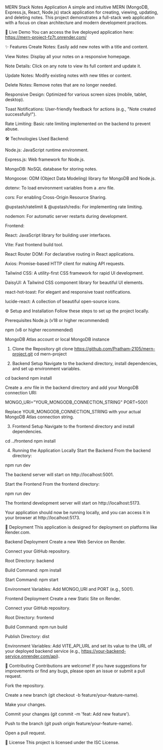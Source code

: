 MERN Stack Notes Application
A simple and intuitive MERN (MongoDB, Express.js, React, Node.js) stack application for creating, viewing, updating, and deleting notes. This project demonstrates a full-stack web application with a focus on clean architecture and modern development practices.

🚀 Live Demo
You can access the live deployed application here:
https://mern-project-fz7t.onrender.com/

✨ Features
Create Notes: Easily add new notes with a title and content.

View Notes: Display all your notes on a responsive homepage.

Note Details: Click on any note to view its full content and update it.

Update Notes: Modify existing notes with new titles or content.

Delete Notes: Remove notes that are no longer needed.

Responsive Design: Optimized for various screen sizes (mobile, tablet, desktop).

Toast Notifications: User-friendly feedback for actions (e.g., "Note created successfully!").

Rate Limiting: Basic rate limiting implemented on the backend to prevent abuse.

🛠️ Technologies Used
Backend:

Node.js: JavaScript runtime environment.

Express.js: Web framework for Node.js.

MongoDB: NoSQL database for storing notes.

Mongoose: ODM (Object Data Modeling) library for MongoDB and Node.js.

dotenv: To load environment variables from a .env file.

cors: For enabling Cross-Origin Resource Sharing.

@upstash/ratelimit & @upstash/redis: For implementing rate limiting.

nodemon: For automatic server restarts during development.

Frontend:

React: JavaScript library for building user interfaces.

Vite: Fast frontend build tool.

React Router DOM: For declarative routing in React applications.

Axios: Promise-based HTTP client for making API requests.

Tailwind CSS: A utility-first CSS framework for rapid UI development.

DaisyUI: A Tailwind CSS component library for beautiful UI elements.

react-hot-toast: For elegant and responsive toast notifications.

lucide-react: A collection of beautiful open-source icons.

⚙️ Setup and Installation
Follow these steps to set up the project locally.

Prerequisites
Node.js (v18 or higher recommended)

npm (v8 or higher recommended)

MongoDB Atlas account or local MongoDB instance

1. Clone the Repository
git clone https://github.com/Pratham-2105/mern-project.git
cd mern-project

2. Backend Setup
Navigate to the backend directory, install dependencies, and set up environment variables.

cd backend
npm install

Create a .env file in the backend directory and add your MongoDB connection URI:

MONGO_URI="YOUR_MONGODB_CONNECTION_STRING"
PORT=5001

Replace YOUR_MONGODB_CONNECTION_STRING with your actual MongoDB Atlas connection string.

3. Frontend Setup
Navigate to the frontend directory and install dependencies.

cd ../frontend
npm install

4. Running the Application Locally
Start the Backend
From the backend directory:

npm run dev

The backend server will start on http://localhost:5001.

Start the Frontend
From the frontend directory:

npm run dev

The frontend development server will start on http://localhost:5173.

Your application should now be running locally, and you can access it in your browser at http://localhost:5173.

🚀 Deployment
This application is designed for deployment on platforms like Render.com.

Backend Deployment
Create a new Web Service on Render.

Connect your GitHub repository.

Root Directory: backend

Build Command: npm install

Start Command: npm start

Environment Variables: Add MONGO_URI and PORT (e.g., 5001).

Frontend Deployment
Create a new Static Site on Render.

Connect your GitHub repository.

Root Directory: frontend

Build Command: npm run build

Publish Directory: dist

Environment Variables: Add VITE_API_URL and set its value to the URL of your deployed backend service (e.g., https://your-backend-service.onrender.com/api).

🤝 Contributing
Contributions are welcome! If you have suggestions for improvements or find any bugs, please open an issue or submit a pull request.

Fork the repository.

Create a new branch (git checkout -b feature/your-feature-name).

Make your changes.

Commit your changes (git commit -m 'feat: Add new feature').

Push to the branch (git push origin feature/your-feature-name).

Open a pull request.

📄 License
This project is licensed under the ISC License.
